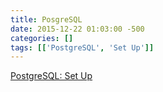 ```yaml
---
title: PosgreSQL
date: 2015-12-22 01:03:00 -500
categories: []
tags: [['PostgreSQL', 'Set Up']]
---
```


[PostgreSQL: Set Up](PostgreSQL:_Set_Up "wikilink")
